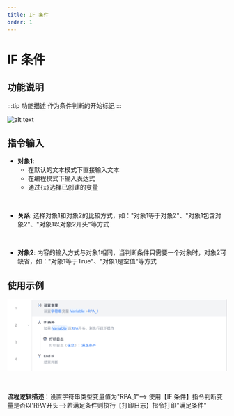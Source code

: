 ```yaml
---
title: IF 条件
order: 1
---
```


# IF 条件

## 功能说明

:::tip 功能描述
作为条件判断的开始标记
:::

![alt text](<assets/IF Condition/image.png>)

## 指令输入

- **对象1**: 
	- 在默认的文本模式下直接输入文本
  	- 在编程模式下输入表达式
	- 通过`{x}`选择已创建的变量

<br>

- **关系**: 选择对象1和对象2的比较方式，如："对象1等于对象2"、"对象1包含对象2"、"对象1以对象2开头"等方式

<br>

- **对象2**: 内容的输入方式与对象1相同，当判断条件只需要一个对象时，对象2可缺省，如："对象1等于True"、"对象1是空值"等方式


## 使用示例

![image-20250225204409311](../../assets/image-20250225204409311.png)

<br>

**流程逻辑描述**：设置字符串类型变量值为"RPA_1"--> 使用【IF 条件】指令判断变量是否以'RPA'开头-->若满足条件则执行【打印日志】指令打印"满足条件"

